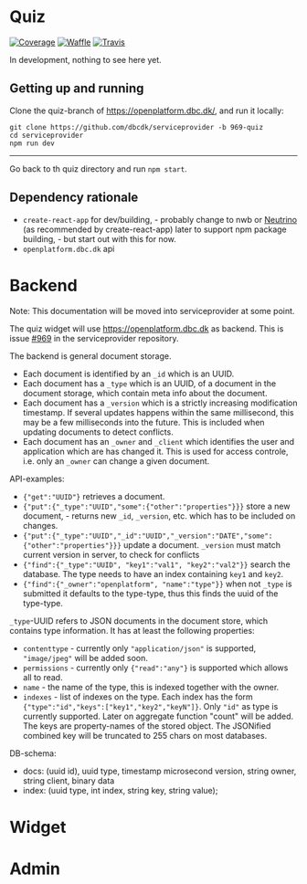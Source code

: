 # Quiz

[![Coverage](https://coveralls.io/repos/github/solsort/quiz/badge.svg?branch=master)](https://coveralls.io/github/solsort/quiz?branch=master)
[![Waffle](https://badge.waffle.io/solsort/quiz.svg?columns=all)](https://waffle.io/solsort/quiz)
[![Travis](https://travis-ci.org/solsort/quiz.svg?branch=master)](https://travis-ci.org/solsort/quiz)

In development, nothing to see here yet.

## Getting up and running

Clone the quiz-branch of <https://openplatform.dbc.dk/>, and run it locally:

```
git clone https://github.com/dbcdk/serviceprovider -b 969-quiz
cd serviceprovider
npm run dev
```

---

Go back to th quiz directory and run `npm start`.

## Dependency rationale

- `create-react-app` for dev/building, - probably change to nwb or [Neutrino](https://neutrinojs.org/) (as recommended by create-react-app) later to support npm package building, - but start out with this for now.
- `openplatform.dbc.dk` api

# Backend

Note: This documentation will be moved into serviceprovider at some point.

The quiz widget will use <https://openplatform.dbc.dk> as backend. This is issue [#969](https://github.com/DBCDK/serviceprovider/issues/969) in the serviceprovider repository.

The backend is general document storage.

- Each document is identified by an `_id` which is an UUID.
- Each document has a `_type` which is an UUID, of a document in the document storage, which contain meta info about the document.
- Each document has a `_version` which is a strictly increasing modification timestamp. If several updates happens within the same millisecond, this may be a few milliseconds into the future. This is included when updating documents to detect conflicts.
- Each document has an `_owner` and `_client` which identifies the user and application which are has changed it. This is used for access controle, i.e. only an `_owner` can change a given document.

API-examples:

- `{"get":"UUID"}` retrieves a document.
- `{"put":{"_type":"UUID","some":{"other":"properties"}}}` store a new document, - returns new `_id`, `_version`, etc. which has to be included on changes.
- `{"put":{"_type":"UUID","_id":"UUID","_version":"DATE","some":{"other":"properties"}}}` update a document. `_version` must match current version in server, to check for conflicts
- `{"find":{"_type":"UUID", "key1":"val1", "key2":"val2"}}` search the database. The type needs to have an index containing `key1` and `key2`.
- `{"find":{"_owner":"openplatform", "name":"type"}}` when not `_type` is submitted it defaults to the type-type, thus this finds the uuid of the type-type.

`_type`-UUID refers to JSON documents in the document store, which contains type information. It has at least the following properties:

- `contenttype` - currently only `"application/json"` is supported, `"image/jpeg"` will be added soon.
- `permissions` - currently only `{"read":"any"}` is supported which allows all to read.
- `name` - the name of the type, this is indexed together with the owner.
- `indexes` - list of indexes on the type. Each index has the form `{"type":"id","keys":["key1","key2","keyN"]}`. Only `"id"` as type is currently supported. Later on aggregate function "count" will be added. The keys are property-names of the stored object. The JSONified combined key will be truncated to 255 chars on most databases.

DB-schema:

- docs: (uuid id), uuid type, timestamp microsecond version, string owner, string client, binary data
- index: (uuid type, int index, string key, string value);

# Widget

# Admin
